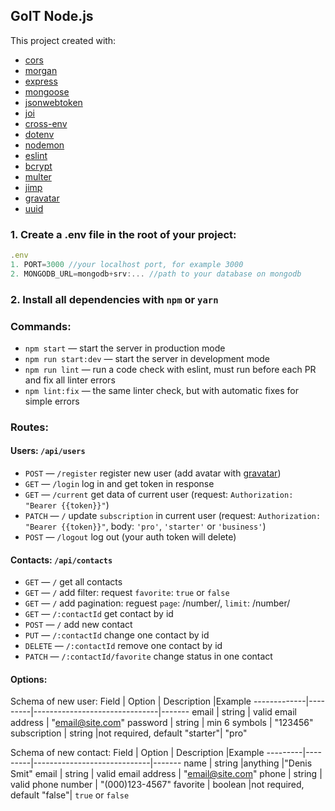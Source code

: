 
## GoIT Node.js 
This project created with:
- [cors](https://github.com/expressjs/cors#readme)
- [morgan](https://github.com/expressjs/morgan#readme)
- [express](http://expressjs.com/)
- [mongoose](https://mongoosejs.com/)
- [jsonwebtoken](https://github.com/auth0/node-jsonwebtoken#readme)
- [joi](https://github.com/hapijs/joi#readme)
- [cross-env](https://github.com/kentcdodds/cross-env#readme)
- [dotenv](https://github.com/motdotla/dotenv#readme)
- [nodemon](https://nodemon.io/)
- [eslint](https://eslint.org/)
- [bcrypt](https://github.com/kelektiv/node.bcrypt.js#readme)
- [multer](https://github.com/expressjs/multer#readme)
- [jimp](https://github.com/oliver-moran/jimp#readme)
- [gravatar](https://www.npmjs.com/package/gravatar)
- [uuid](https://github.com/uuidjs/uuid#readme)
 ### 1. Create a .env file in the root of your project:
```javascript
.env
1. PORT=3000 //your localhost port, for example 3000
2. MONGODB_URL=mongodb+srv:... //path to your database on mongodb
```
 ### 2. Install all dependencies with `npm` or `yarn`
 ### Commands:
- `npm start` &mdash; start the server in production mode
- `npm run start:dev` &mdash; start the server in development mode
- `npm run lint` &mdash; run a code check with eslint, must run before each PR and fix all linter errors
- `npm lint:fix` &mdash; the same linter check, but with automatic fixes for simple errors
 ### Routes:
#### Users:  `/api/users`
- `POST` &mdash; `/register` register new user (add avatar with [gravatar](https://www.npmjs.com/package/gravatar))
- `GET` &mdash; `/login` log in and get token in response
- `GET` &mdash; `/current` get data of current user (request: `Authorization: "Bearer {{token}}"`)
- `PATCH` &mdash; `/` update `subscription` in current user (request: `Authorization: "Bearer {{token}}"`, body: `'pro'`, `'starter'` or `'business'`)
- `POST` &mdash; `/logout` log out (your auth token will delete)

#### Contacts:  `/api/contacts`
- `GET` &mdash; `/` get all contacts 
- `GET` &mdash; `/` add filter:  request `favorite`: `true` or `false`
- `GET` &mdash; `/` add pagination: reguest `page`: /number/, `limit`: /number/
- `GET` &mdash; `/:contactId` get contact by id
- `POST` &mdash; `/` add new contact
- `PUT` &mdash; `/:contactId` change one contact by id
- `DELETE` &mdash; `/:contactId` remove one contact by id
- `PATCH` &mdash; `/:contactId/favorite` change status in one contact



#### Options:
Schema of new user:
Field        | Option  | Description                   |Example
-------------|---------|-------------------------------|-------
email        | string  | valid email address           | "email@site.com"
password     | string  | min 6 symbols                 | "123456"
subscription | string  |not required, default "starter"| "pro"


Schema of new contact:
Field    | Option  | Description                 |Example
---------|---------|-----------------------------|-------
name     | string  |anything                     |"Denis Smit"
email    | string  | valid email address         | "email@site.com"
phone    | string  | valid phone number          | "(000)123-4567"
favorite | boolean |not required, default "false"| `true` or `false`
